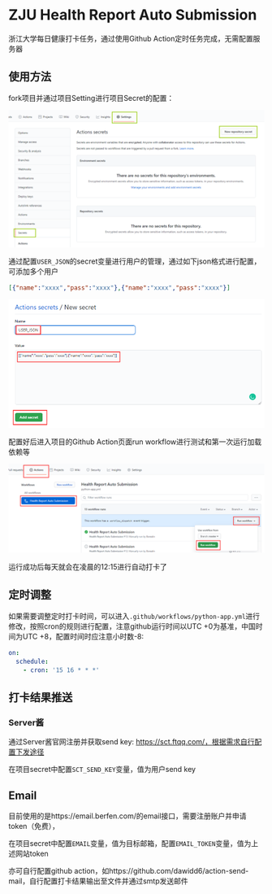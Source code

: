 # ZJU Health Report Auto Submission
浙江大学每日健康打卡任务，通过使用Github Action定时任务完成，无需配置服务器
## 使用方法
fork项目并通过项目Setting进行项目Secret的配置：

![0](md.asset/0.png)

通过配置`USER_JSON`的secret变量进行用户的管理，通过如下json格式进行配置，可添加多个用户

```json
[{"name":"xxxx","pass":"xxxx"},{"name":"xxxx","pass":"xxxx"}]
```

![1](md.asset/1.png)

配置好后进入项目的Github Action页面run workflow进行测试和第一次运行加载依赖等

![2](md.asset/2.png)

运行成功后每天就会在凌晨的12:15进行自动打卡了

## 定时调整

如果需要调整定时打卡时间，可以进入`.github/workflows/python-app.yml`进行修改，按照cron的规则进行配置，注意github运行时间以UTC +0为基准，中国时间为UTC +8，配置时间时应注意小时数-8:

```yml
on:
  schedule:
    - cron: '15 16 * * *'
```

## 打卡结果推送

### Server酱

通过Server酱官网注册并获取send key: https://sct.ftqq.com/，根据需求自行配置下发途径

在项目secret中配置`SCT_SEND_KEY`变量，值为用户send key

## Email

目前使用的是https://email.berfen.com/的email接口，需要注册账户并申请token（免费），

在项目secret中配置`EMAIL`变量，值为目标邮箱，配置`EMAIL_TOKEN`变量，值为上述网站token

亦可自行配置github action，如https://github.com/dawidd6/action-send-mail，自行配置打卡结果输出至文件并通过smtp发送邮件